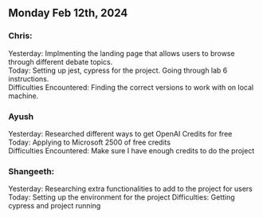 ## Monday Feb 12th, 2024
### Chris:
Yesterday: Implmenting the landing page that allows users to browse through different debate topics.\
Today: Setting up jest, cypress for the project. Going through lab 6 instructions.\
Difficulties Encountered: Finding the correct versions to work with on local machine.
### Ayush
Yesterday: Researched different ways to get OpenAI Credits for free\
Today: Applying to Microsoft 2500 of free credits\
Difficulties Encountered: Make sure I have enough credits to do the project
### Shangeeth: 
Yesterday: Researching extra functionalities to add to the project for users
Today: Setting up the environment for the project
Difficulties: Getting cypress and project running
